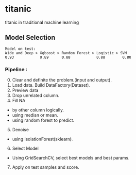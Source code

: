 # titanic
titanic in traditional machine learning


## Model Selection
```
Model on test:
Wide and Deep > Xgboost > Random Forest > Logistic > SVM
0.93            0.89      0.88            0.88        0.80

```


### Pipeline :
0. Clear and definite the problem.(input and output).
1. Load data. Build DataFactory(Dataset).
2. Preview data
3. Drop unrelated column.
4. Fill NA
  - by other column logically.
  - using median or mean.
  - using random forest to predict.
5. Denoise
  - using IsolationForest(sklearn).
6. Select Model
  - Using GridSearchCV, select best models and best params.
7. Apply on test samples and score.
